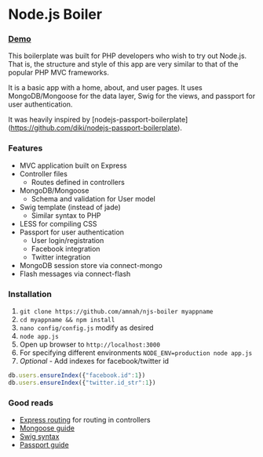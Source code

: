 Node.js Boiler
==========

### [Demo](http://njs-boiler.amnahdev.com:3000)

This boilerplate was built for PHP developers who wish to try out Node.js.
That is, the structure and style of this app are very similar to that of the
popular PHP MVC frameworks.

It is a basic app with a home, about, and user pages. It uses MongoDB/Mongoose
for the data layer, Swig for the views, and passport for user authentication.

It was heavily inspired by [nodejs-passport-boilerplate]
(https://github.com/diki/nodejs-passport-boilerplate).

### Features
* MVC application built on Express
* Controller files
    * Routes defined in controllers
* MongoDB/Mongoose
    * Schema and validation for User model
* Swig template (instead of jade)
    * Similar syntax to PHP
* LESS for compiling CSS
* Passport for user authentication
    * User login/registration
    * Facebook integration
    * Twitter integration
* MongoDB session store via connect-mongo
* Flash messages via connect-flash

### Installation
1. ```git clone https://github.com/amnah/njs-boiler myappname```
2. ```cd myappname && npm install```
3. ```nano config/config.js``` modify as desired
4. ```node app.js```
5. Open up browser to ```http://localhost:3000```
6. For specifying different environments ```NODE_ENV=production node app.js```
7. *Optional* - Add indexes for facebook/twitter id

```javascript
db.users.ensureIndex({"facebook.id":1})
db.users.ensureIndex({"twitter.id_str":1})
```

### Good reads
* [Express routing](http://expressjs.com/api.html#app.VERB)
for routing in controllers
* [Mongoose guide](http://mongoosejs.com/docs/guide.html)
* [Swig syntax](http://paularmstrong.github.io/swig/docs/#vriables)
* [Passport guide](http://passportjs.org/guide)